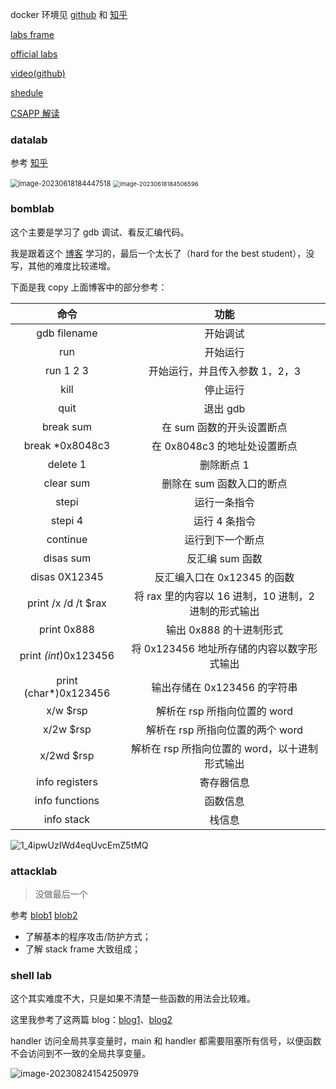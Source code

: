 docker 环境见 [github](https://github.com/Yansongsongsong/CSAPP-Experiments/tree/master) 和 [知乎](https://zhuanlan.zhihu.com/p/82529114)

[labs frame](https://github.com/XieGuochao/csapp)

[official labs](http://csapp.cs.cmu.edu/3e/labs.html)

[video(github)](https://github.com/EugeneLiu/translationCSAPP)

[shedule](https://www.cs.cmu.edu/afs/cs/academic/class/15213-f15/www/schedule.html)

[CSAPP 解读](https://fengmuzi2003.gitbook.io/csapp3e/)



### datalab

参考 [知乎](https://zhuanlan.zhihu.com/p/59534845)

<img src="https://article.biliimg.com/bfs/article/5447c8b8c02ab4dec6c44aa25914cb3afd94ae51.png" alt="image-20230618184447518" style="zoom: 80%;" />

<img src="https://article.biliimg.com/bfs/article/d832592f03fbe96c4c90548781f404846bc9fcb7.png" alt="image-20230618184506596" style="zoom: 67%;" />



### bomblab

这个主要是学习了 gdb 调试、看反汇编代码。

我是跟着这个 [博客](https://earthaa.github.io/2020/01/12/CSAPP-Bomblab/) 学习的，最后一个太长了（hard for the best student），没写，其他的难度比较递增。

下面是我 copy 上面博客中的部分参考：

|         命令          |                         功能                         |
| :-------------------: | :--------------------------------------------------: |
|     gdb filename      |                       开始调试                       |
|          run          |                       开始运行                       |
|       run 1 2 3       |            开始运行，并且传入参数 1，2，3            |
|         kill          |                       停止运行                       |
|         quit          |                       退出 gdb                       |
|       break sum       |              在 sum 函数的开头设置断点               |
|    break *0x8048c3    |             在 0x8048c3 的地址处设置断点             |
|       delete 1        |                      删除断点 1                      |
|       clear sum       |              删除在 sum 函数入口的断点               |
|         stepi         |                     运行一条指令                     |
|        stepi 4        |                    运行 4 条指令                     |
|       continue        |                   运行到下一个断点                   |
|       disas sum       |                   反汇编 sum 函数                    |
|     disas 0X12345     |             反汇编入口在 0x12345 的函数              |
|  print /x /d /t $rax  | 将 rax 里的内容以 16 进制，10 进制，2 进制的形式输出 |
|      print 0x888      |               输出 0x888 的十进制形式                |
| print *(int*)0x123456 |      将 0x123456 地址所存储的内容以数字形式输出      |
| print (char*)0x123456 |             输出存储在 0x123456 的字符串             |
|       x/w $rsp        |             解析在 rsp 所指向位置的 word             |
|       x/2w $rsp       |           解析在 rsp 所指向位置的两个 word           |
|      x/2wd $rsp       |    解析在 rsp 所指向位置的 word，以十进制形式输出    |
|    info registers     |                      寄存器信息                      |
|    info functions     |                       函数信息                       |
|      info stack       |                        栈信息                        |

![1_4ipwUzIWd4eqUvcEmZ5tMQ](https://article.biliimg.com/bfs/article/167c03900b7d1d7b5768567d4cf9e9c2b30fcba7.png)



### attacklab

> 没做最后一个

参考 [blob1](https://earthaa.github.io/2020/02/11/CSAPP-Attacklab/) [blob2](https://zhuanlan.zhihu.com/p/60724948)

- 了解基本的程序攻击/防护方式；
- 了解 stack frame 大致组成；



### shell lab

这个其实难度不大，只是如果不清楚一些函数的用法会比较难。

这里我参考了这两篇 blog：[blog1](https://zhuanlan.zhihu.com/p/492645370)、[blog2](https://zhuanlan.zhihu.com/p/439726829)



handler 访问全局共享变量时，main 和 handler 都需要阻塞所有信号，以便函数不会访问到不一致的全局共享变量。

![image-20230824154250979](https://article.biliimg.com/bfs/article/0760ed49475eba1cdd0c872fca3024815484ddd9.png)
